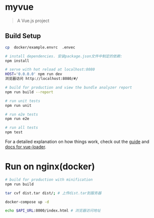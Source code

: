 # myvue
> A Vue.js project

## Build Setup
``` bash
cp  docker/example.envrc  .envec

# install dependencies. 安装package.json文件中制定的依赖:
npm install

# serve with hot reload at localhost:8080
HOST='0.0.0.0' npm run dev
浏览器访问 http://localhost:8080/#/

# build for production and view the bundle analyzer report
npm run build --report

# run unit tests
npm run unit

# run e2e tests
npm run e2e

# run all tests
npm test
```

For a detailed explanation on how things work, check out the [guide](http://vuejs-templates.github.io/webpack/) and [docs for vue-loader](http://vuejs.github.io/vue-loader).

# Run on nginx(docker)
``` bash
# build for production with minification
npm run build

tar cvf dist.tar dist/; # 上传dist.tar到服务器

docker-compose up -d

echo $API_URL:8000/index.html # 浏览器访问地址
```
